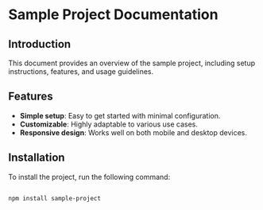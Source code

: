 # Sample Project Documentation

## Introduction

This document provides an overview of the sample project, including setup instructions, features, and usage guidelines.

## Features

- **Simple setup**: Easy to get started with minimal configuration.
- **Customizable**: Highly adaptable to various use cases.
- **Responsive design**: Works well on both mobile and desktop devices.

## Installation

To install the project, run the following command:

```bash

npm install sample-project
```
